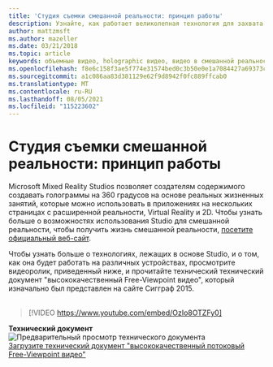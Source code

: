 ```yaml
---
title: 'Студия съемки смешанной реальности: принцип работы'
description: Узнайте, как работает великолепная технология для захвата видео Майкрософт 360-градуса Holographic.
author: mattzmsft
ms.author: mazeller
ms.date: 03/21/2018
ms.topic: article
keywords: объемные видео, holographic видео, видео в смешанной реальности, голограмма, гарнитура смешанной реальности, гарнитура Windows Mixed Reality, гарнитура виртуальной реальности
ms.openlocfilehash: f8e6c158f3ae5f774e31574bed0c3b50e0e1a7084427a69373c14845d18e72e6
ms.sourcegitcommit: a1c086aa83d381129e62f9d8942f0fc889ffcab0
ms.translationtype: MT
ms.contentlocale: ru-RU
ms.lasthandoff: 08/05/2021
ms.locfileid: "115223602"
---
```

# <a name="how-it-works---mixed-reality-capture-studios"></a>Студия съемки смешанной реальности: принцип работы

Microsoft Mixed Reality Studios позволяет создателям содержимого создавать голограммы на 360 градусов на основе реальных жизненных занятий, которые можно использовать в приложениях на нескольких страницах с расширенной реальности, Virtual Reality и 2D. Чтобы узнать больше о возможностях использования Studio для смешанной реальности, чтобы получить жизнь смешанной реальности, [посетите официальный веб-сайт](https://www.microsoft.com//mixed-reality/capture-studios).

Чтобы узнать больше о технологиях, лежащих в основе Studio, и о том, как она будет работать на различных устройствах, просмотрите видеоролик, приведенный ниже, и прочитайте технический технический документ "высококачественный Free-Viewpoint видео", который изначально был представлен на сайте Сигграф 2015.
<br>
<br>
>[!VIDEO https://www.youtube.com/embed/OzIo8OTZFy0]


**Технический документ**<br>
![Предварительный просмотр технического документа](images/siggraph-whitepaper-thumb-200px.png)<br>
[Загрузите технический документ "высококачественный потоковый Free-Viewpoint видео"](images/high-quality-streamable-free-viewpoint-video.pdf)
